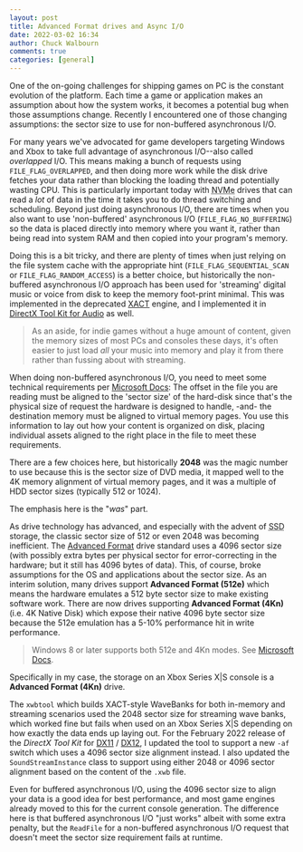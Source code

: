 ```yaml
---
layout: post
title: Advanced Format drives and Async I/O
date: 2022-03-02 16:34
author: Chuck Walbourn
comments: true
categories: [general]
---
```


One of the on-going challenges for shipping games on PC is the constant evolution of the platform. Each time a game or application makes an assumption about how the system works, it becomes a potential bug when those assumptions change. Recently I encountered one of those changing assumptions: the sector size to use for non-buffered asynchronous I/O.

<!--more-->

For many years we've advocated for game developers targeting Windows and Xbox to take full advantage of asynchronous I/O--also called *overlapped* I/O. This means making a bunch of requests using ``FILE_FLAG_OVERLAPPED``, and then doing more work while the disk drive fetches your data rather than blocking the loading thread and potentially wasting CPU. This is particularly important today with <abbr title="nonvolatile memory express">NVMe</abbr> drives that can read a *lot* of data in the time it takes you to do thread switching and scheduling. Beyond just doing asynchronous I/O, there are times when you also want to use 'non-buffered' asynchronous I/O (``FILE_FLAG_NO_BUFFERING``) so the data is placed directly into memory where you want it, rather than being read into system RAM and then copied into your program's memory.

Doing this is a bit tricky, and there are plenty of times when just relying on the file system cache with the appropriate hint (``FILE_FLAG_SEQUENTIAL_SCAN`` or ``FILE_FLAG_RANDOM_ACCESS``) is a better choice, but historically the non-buffered asynchronous I/O approach has been used for 'streaming' digital music or voice from disk to keep the memory foot-print minimal. This was implemented in the deprecated [XACT](https://en.wikipedia.org/wiki/Cross-platform_Audio_Creation_Tool) engine, and I implemented it in [DirectX Tool Kit for Audio](https://walbourn.github.io/directx-tool-kit-for-audio/) as well.

> As an aside, for indie games without a huge amount of content, given the memory sizes of most PCs and consoles these days, it's often easier to just load *all* your music into memory and play it from there rather than fussing about with streaming.

When doing non-buffered asynchronous I/O, you need to meet some technical requirements per [Microsoft Docs](https://docs.microsoft.com/windows/win32/fileio/synchronous-and-asynchronous-i-o): The offset in the file you are reading must be aligned to the 'sector size' of the hard-disk since that's the physical size of request the hardware is designed to handle, -and- the destination memory must be aligned to virtual memory pages. You use this information to lay out how your content is organized on disk, placing individual assets aligned to the right place in the file to meet these requirements.

There are a few choices here, but historically **2048** was the magic number to use because this is the sector size of DVD media, it mapped well to the 4K memory alignment of virtual memory pages, and it was a multiple of HDD sector sizes (typically 512 or 1024).

The emphasis here is the "*was*" part.

As drive technology has advanced, and especially with the advent of <abbr title="solid state drives">SSD</abbr> storage, the classic sector size of 512 or even 2048 was becoming inefficient. The [Advanced Format](https://en.wikipedia.org/wiki/Advanced_Format) drive standard uses a 4096 sector size (with possibly extra bytes per physical sector for error-correcting in the hardware; but it still has 4096 bytes of data). This, of course, broke assumptions for the OS and applications about the sector size.  As an interim solution, many drives support **Advanced Format (512e)** which means the hardware emulates a 512 byte sector size to make existing software work. There are now drives supporting **Advanced Format (4Kn)** (i.e. 4K Native Disk) which expose their native 4096 byte sector size because the 512e emulation has a 5-10% performance hit in write performance.

> Windows 8 or later supports both 512e and 4Kn modes. See [Microsoft Docs](https://docs.microsoft.com/windows/compatibility/advanced-format-disk-compatibility-update).

Specifically in my case, the storage on an Xbox Series X\|S console is a **Advanced Format (4Kn)** drive.

The ``xwbtool`` which builds XACT-style WaveBanks for both in-memory and streaming scenarios used the 2048 sector size for streaming wave banks, which worked fine but fails when used on an Xbox Series X\|S depending on how exactly the data ends up laying out. For the February 2022 release of the *DirectX Tool Kit* for [DX11](https://github.com/microsoft/DirectXTK/releases/tag/feb2022) / [DX12](https://github.com/microsoft/DirectXTK12/releases/tag/feb2022), I updated the tool to support a new ``-af`` switch which uses a 4096 sector size alignment instead. I also updated the ``SoundStreamInstance`` class to support using either 2048 or 4096 sector alignment based on the content of the ``.xwb`` file.

Even for buffered asynchronous I/O, using the 4096 sector size to align your data is a good idea for best performance, and most game engines already moved to this for the current console generation. The difference here is that buffered asynchronous I/O "just works" albeit with some extra penalty, but the ``ReadFile`` for a non-buffered asynchronous I/O request that doesn't meet the sector size requirement fails at runtime.
